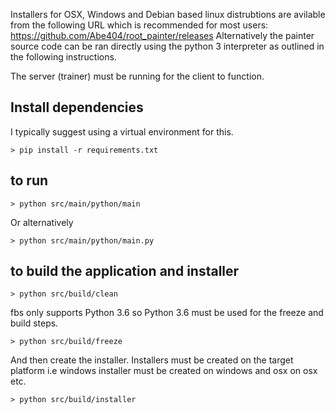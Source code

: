 
Installers for OSX, Windows and Debian based linux distrubtions are avilable from the following URL which is recommended for most users:
https://github.com/Abe404/root_painter/releases
Alternatively the painter source code can be ran directly using the python 3 interpreter as outlined in the following instructions.

The server (trainer) must be running for the client to function.

## Install dependencies 
I typically suggest using a virtual environment for this.

    > pip install -r requirements.txt

## to run
    > python src/main/python/main

Or alternatively 

    > python src/main/python/main.py

## to build the application and installer

    > python src/build/clean

fbs only supports Python 3.6 so Python 3.6 must be used for the freeze and build steps.

    > python src/build/freeze

And then create the installer. Installers must be created on the target platform i.e windows installer must be created on windows and osx on osx etc.

    > python src/build/installer
